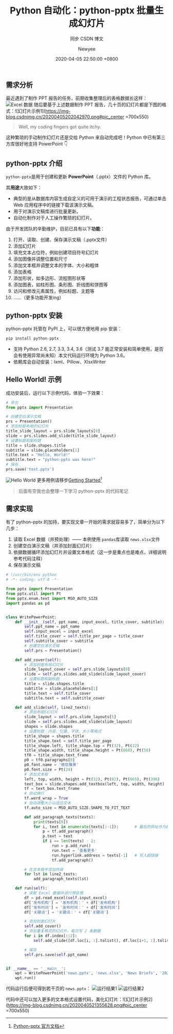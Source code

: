 ﻿---
layout:       post
title:        "Python 自动化：python-pptx 批量生成幻灯片"
subtitle:     "同步 CSDN 博文"
date:         2020-04-05 22:50:00 +0800
header-img:   "img/for-post/20200405-bg.jpg"
header-mask:  0.5
author:       "Newyee"
catalog:      true
tags:
    - Python
    - 办公自动化
    - 博文
---

## 需求分析
最近遇到了制作 PPT 报告的任务，前期收集整理后的表格数据长这样：
![Excel 数据](https://img-blog.csdnimg.cn/20200405200937688.png#pic_center)
随后要基于上述数据制作 PPT 报告，几十页的幻灯片都是下图的格式：![幻灯片示例1](https://img-blog.csdnimg.cn/20200405202042970.png#pic_center =700x550)
> Well, my coding fingers got quite itchy.

这种繁琐的手动制作幻灯片还是交给 Python 来自动完成吧！Python 中已有第三方库很好地支持 PowerPoint :point_down:

## python-pptx 介绍
```python-pptx```是用于创建和更新 **PowerPoint**（.pptx）文件的 Python 库。

其**用途**大致如下：
 - 典型的是从数据库内容生成自定义的可用于演示的工程状态报告，可通过单击 Web 应用程序中的链接下载该演示文稿。
 - 用于对演示文稿库进行批量更新。
 - 自动化制作对于人工操作繁琐的幻灯片。

由于开发团队的辛勤维护，目前已具有以下**功能**：
1. 打开、读取、创建、保存演示文稿（.pptx文件）
2. 添加幻灯片
3. 填充文本占位符，例如创建项目符号幻灯片
4. 添加图像并调整位置和尺寸
5. 添加文本框并调整文本的字体、大小和粗体
6. 添加表格
7. 添加形状，如多边形、流程图形状等
8. 添加图表，如柱形图、条形图、折线图和饼图等
9. 访问和修改元素属性，例如标题、主题等
10. ……（更多功能开发ing）


## python-pptx 安装
python-pptx 托管在 PyPI 上，可以很方便地用 pip 安装：
```python
pip install python-pptx
```
- 支持 Python 2.6, 2.7, 3.3, 3.4, 3.6（测试 3.7 能正常安装和简单使用，是否会有使用异常尚未知）本文代码运行环境为 Python 3.6。
- 依赖库会自动安装：lxml、Pillow、XlsxWriter

## Hello World! 示例
成功安装后，运行以下示例代码，体验一下效果：
```python
# 导包
from pptx import Presentation

# 创建空白演示文稿
prs = Presentation()
# 添加标题布局的幻灯片
title_slide_layout = prs.slide_layouts[0]
slide = prs.slides.add_slide(title_slide_layout)
# 设置标题和副标题
title = slide.shapes.title
subtitle = slide.placeholders[1]
title.text = "Hello, World!"
subtitle.text = "python-pptx was here!"
# 保存
prs.save('test.pptx')
```
![Hello World](https://img-blog.csdnimg.cn/20200405215019645.png#pic_center)
更多用例请移步[Getting Started](https://python-pptx.readthedocs.io/en/latest/user/quickstart.html)[^1]
>后面有空我也会整理一下学习 python-pptx 的代码笔记

[^1]: [Python-pptx 官方文档](https://python-pptx.readthedocs.io/en/latest/user/quickstart.html)

## 需求实现
有了 python-pptx 的加持，要实现文章一开始的需求就容易多了，简单分为以下几步：
1. 读取 Excel 数据（并预处理）—— 本例使用 ```pandas```库读取 ```news.xlsx```文件
2. 创建空白演示文稿（并添加封面幻灯片）
3. 依据数据循环添加幻灯片并设置文本格式（这一步是重点也是难点，详细说明参考代码注释）
4. 保存演示文稿

```python
# !/usr/bin/env python
# -*- coding: utf-8 -*-

from pptx import Presentation
from pptx.util import Pt
from pptx.enum.text import MSO_AUTO_SIZE
import pandas as pd


class WritePowerPoint:
    def __init__(self, ppt_name, input_excel, title_cover, subtitle):
        self.ppt_name = ppt_name
        self.input_excel = input_excel
        self.title_cover = self.title_per_page = title_cover
        self.subtitle_cover = subtitle
        # 创建空白演示文稿
        self.prs = Presentation()

    def add_cover(self):
        # 添加封面布局幻灯片
        slide_layout_cover = self.prs.slide_layouts[0]
        slide = self.prs.slides.add_slide(slide_layout_cover)
        # 设置标题和副标题
        title = slide.shapes.title
        subtitle = slide.placeholders[1]
        title.text = self.title_cover
        subtitle.text = self.subtitle_cover

    def add_slide(self, line2_texts):
        # 添加布局5幻灯片
        slide_layout = self.prs.slide_layouts[5]
        slide = self.prs.slides.add_slide(slide_layout)
        shapes = slide.shapes
        # 设置标题：内容、位置、字体、大小等格式
        title_shape = shapes.title
        title_shape.text = self.title_per_page
        title_shape.left, title_shape.top = Pt(32), Pt(22)
        title_shape.width, title_shape.height = Pt(660), Pt(50)
        tf0 = title_shape.text_frame
        p0 = tf0.paragraphs[0]
        p0.font.name = '微软雅黑'
        p0.font.size = Pt(24)
        # 添加文本框
        left, top, width, height = Pt(32), Pt(82), Pt(665), Pt(396)
        text_box = slide.shapes.add_textbox(left, top, width, height)
        tf = text_box.text_frame
        # 自动换行
        tf.word_wrap = True
        # 自动调整大小以适应文本
        tf.auto_size = MSO_AUTO_SIZE.SHAPE_TO_FIT_TEXT

        def add_paragraph_texts(texts):
            print(texts[0])
            for i, text in enumerate(texts[:-1]):       # 最后的网址作为超链接
                p = tf.add_paragraph()
                p.text = text
                if i == len(texts) - 2:
                    run = p.add_run()
                    run.text = '查看更多'
                    run.hyperlink.address = texts[-1]   # 写入超链接
                    tf.add_paragraph()

        # 在文本框中添加内容
        for lst in line2_texts:
            add_paragraph_texts(lst)

    def run(self):
        # 读取 Excel 数据并进行预处理
        df = pd.read_excel(self.input_excel)
        df['发布机构'] = '发布机构：' + df['发布机构']
        df['发布时间'] = '发布时间：' + df['发布时间']
        df['关键词'] = '关键词：' + df['关键词']

        # 添加封面幻灯片
        self.add_cover()
        # 添加重复格式的幻灯片，每页写 2 条数据
        for i in df.index[::2]:
            self.add_slide([df.loc[i, :].tolist(), df.loc[i+1, :].tolist()])

        # 保存
        self.prs.save(self.ppt_name)


if __name__ == '__main__':
    wpt = WritePowerPoint('news.pptx', 'news.xlsx', 'News Briefs', '2020/4/5')
    wpt.run()
```

代码运行后便可得到若干页的 ```news.pptx```：
![运行结果1](https://img-blog.csdnimg.cn/20200405215321432.png#pic_center)
![运行结果2](https://img-blog.csdnimg.cn/20200405214749346.png#pic_center)

代码中还可以加入更多的文本格式设置代码，美化幻灯片：![幻灯片示例2](https://img-blog.csdnimg.cn/2020040521355628.png#pic_center =700x550)
